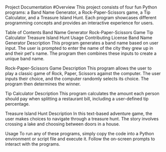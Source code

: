 Project Documentation
#Overview
This project consists of four fun Python programs: a Band Name Generator, a Rock-Paper-Scissors game, a Tip Calculator, and a Treasure Island Hunt. Each program showcases different programming concepts and provides an interactive experience for users.

Table of Contents
Band Name Generator
Rock-Paper-Scissors Game
Tip Calculator
Treasure Island Hunt
Usage
Contributing
License
Band Name Generator
Description
This program generates a band name based on user input. The user is prompted to enter the name of the city they grew up in and their pet's name. The program then combines these inputs to create a unique band name.

Rock-Paper-Scissors Game
Description
This program allows the user to play a classic game of Rock, Paper, Scissors against the computer. The user inputs their choice, and the computer randomly selects its choice. The program then determines the winner.

Tip Calculator
Description
This program calculates the amount each person should pay when splitting a restaurant bill, including a user-defined tip percentage.


Treasure Island Hunt
Description
In this text-based adventure game, the user makes choices to navigate through a treasure hunt. The story involves crossing a lake and choosing between doors in a house.


Usage
To run any of these programs, simply copy the code into a Python environment or script file and execute it. Follow the on-screen prompts to interact with the programs.
